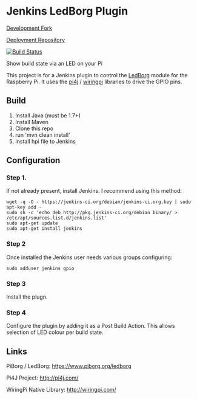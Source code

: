 # Jenkins LedBorg Plugin

[Development Fork](https://github.com/codesqueak/rpi-build-status-plugin)

[Deployment Repository](https://github.com/jenkinsci/rpi-build-status-plugin)

[![Build Status](https://jenkins.ci.cloudbees.com/job/plugins/job/rpi-build-status-plugin/35/badge/icon)](https://jenkins.ci.cloudbees.com/job/plugins/job/rpi-build-status-plugin/35/)

Show build state via an LED on your Pi

This project is for a Jenkins plugin to control the [LedBorg](https://www.piborg.org/ledborg) module for the Raspberry Pi. 
It uses the [pi4j](http://pi4j.com/) / [wiringpi](http://wiringpi.com/) libraries to drive the GPIO pins.


## Build

1. Install Java (must be 1.7+)
2. Install Maven
3. Clone this repo
4. run 'mvn clean install'
5. Install hpi file to Jenkins


## Configuration


### Step 1.

If not already present, install Jenkins.  I recommend using this method:
```
wget -q -O - https://jenkins-ci.org/debian/jenkins-ci.org.key | sudo apt-key add -
sudo sh -c 'echo deb http://pkg.jenkins-ci.org/debian binary/ > /etc/apt/sources.list.d/jenkins.list'
sudo apt-get update
sudo apt-get install jenkins
```

### Step 2

Once installed the Jenkins user needs various groups configuring:
```
sudo adduser jenkins gpio
```


### Step 3

Install the plugn.


### Step 4

Configure the plugin by adding it as a Post Build Action.  This allows selection of LED colour per build state.



## Links

PiBorg / LedBorg: https://www.piborg.org/ledborg

Pi4J Project: http://pi4j.com/

WiringPi Native Library: http://wiringpi.com/






